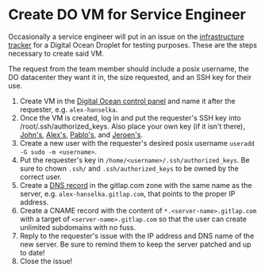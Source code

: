 # Create DO VM for Service Engineer

Occasionally a service engineer will put in an issue on the [infrastructure tracker](https://gitlab.com/gitlab-com/infrastructure/issues) for a Digital Ocean Droplet for testing purposes. These are the steps necessary to create said VM.

The request from the team member should include a posix username, the DO datacenter they want it in, the size requested, and an SSH key for their use.

1. Create VM in the [Digital Ocean control panel](https://cloud.digitalocean.com/droplets) and name it after the requester, e.g. `alex-hanselka`.
1. Once the VM is created, log in and put the requester's SSH key into /root/.ssh/authorized_keys. Also place your own key (if it isn't there), [John's](https://dev.gitlab.org/cookbooks/chef-repo/blob/master/data_bags/users/jjn.json#L4), [Alex's](https://dev.gitlab.org/cookbooks/chef-repo/blob/master/data_bags/users/ahanselka.json#L4), [Pablo's](https://dev.gitlab.org/cookbooks/chef-repo/blob/master/data_bags/users/pcarranza.json#L4), and [Jeroen's](https://dev.gitlab.org/cookbooks/chef-repo/blob/master/data_bags/users/jeroen.json#L4).
1. Create a new user with the requester's desired posix username `useradd -G sudo -m <username>`.
1. Put the requester's key in `/home/<username>/.ssh/authorized_keys`. Be sure to chown `.ssh/` and `.ssh/authorized_keys` to be owned by the correct user.
1. Create a [DNS record](https://console.aws.amazon.com/route53/home?region=eu-central-1#resource-record-sets:Z29MRIL9NUDAU8) in the gitlap.com zone with the same name as the server, e.g. `alex-hanselka.gitlap.com`, that points to the proper IP address.
1. Create a CNAME record with the content of `*.<server-name>.gitlap.com` with a target of `<server-name>.gitlap.com` so that the user can create unlimited subdomains with no fuss.
1. Reply to the requester's issue with the IP address and DNS name of the new server. Be sure to remind them to keep the server patched and up to date!
1. Close the issue!
